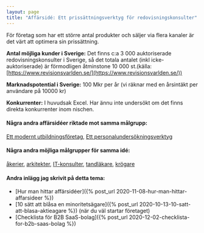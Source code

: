 ```yaml
---
layout: page
title: "Affärsidé: Ett prissättningsverktyg för redovisningskonsulter"
---
```

För företag som har ett större antal produkter och säljer via flera kanaler är det värt att optimera sin prissättning.

**Antal möjliga kunder i Sverige:** Det finns c:a 3 000 auktoriserade redovisningskonsulter i Sverige, så det totala antalet (inkl icke-auktoriserade) är förmodligen åtminstone 10 000 st.(källa: [https://www.revisionsvarlden.se/](https://www.revisionsvarlden.se/))

**Marknadspotential i Sverige:** 100 Mkr per år (vi räknar med en årsintäkt per användare på 10000 kr)

**Konkurrenter:** I huvudsak Excel. Har ännu inte undersökt om det finns direkta konkurrenter inom nischen.

#### Några andra affärsidéer riktade mot samma målgrupp:
[Ett modernt utbildningsföretag](/affarsideer/ett-modernt-utbildningsforetag-riktat-mot-redovisningskonsulter/), [Ett personalundersökningsverktyg](/affarsideer/ett-personalundersokningsverktyg-for-redovisningskonsulter/)


#### Några andra möjliga målgrupper för samma idé:
[åkerier](/affarsideer/ett-prissattningsverktyg-for-akerier/), [arkitekter](/affarsideer/ett-prissattningsverktyg-for-arkitekter/), [IT-konsulter](/affarsideer/ett-prissattningsverktyg-for-it-konsulter/), [tandläkare](/affarsideer/ett-prissattningsverktyg-for-tandlakare/), [krögare](/affarsideer/ett-prissattningsverktyg-for-krogare/)

#### Andra inlägg jag skrivit på detta tema:
- [Hur man hittar affärsidéer]({% post_url 2020-11-08-hur-man-hittar-affarsideer %})
- [10 sätt att blåsa en minoritetsägare]({% post_url 2020-10-13-10-satt-att-blasa-aktieagare %}) (när du väl startar företaget)
- [Checklista för B2B SaaS-bolag]({% post_url 2020-12-02-checklista-for-b2b-saas-bolag %})

